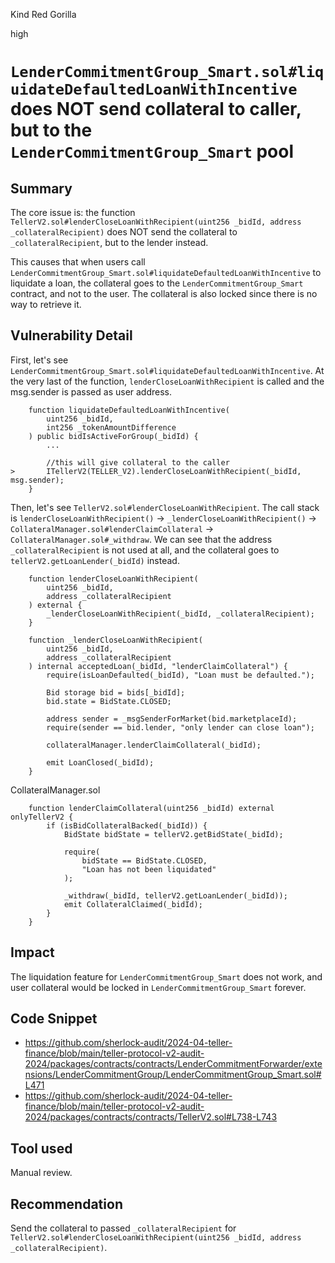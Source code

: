 Kind Red Gorilla

high

# `LenderCommitmentGroup_Smart.sol#liquidateDefaultedLoanWithIncentive` does NOT send collateral to caller, but to the `LenderCommitmentGroup_Smart` pool

## Summary

The core issue is: the function `TellerV2.sol#lenderCloseLoanWithRecipient(uint256 _bidId, address _collateralRecipient)` does NOT send the collateral to `_collateralRecipient`, but to the lender instead.

This causes that when users call `LenderCommitmentGroup_Smart.sol#liquidateDefaultedLoanWithIncentive` to liquidate a loan, the collateral goes to the `LenderCommitmentGroup_Smart` contract, and not to the user. The collateral is also locked since there is no way to retrieve it.

## Vulnerability Detail

First, let's see `LenderCommitmentGroup_Smart.sol#liquidateDefaultedLoanWithIncentive`. At the very last of the function, `lenderCloseLoanWithRecipient` is called and the msg.sender is passed as user address.

```solidity
    function liquidateDefaultedLoanWithIncentive(
        uint256 _bidId,
        int256 _tokenAmountDifference
    ) public bidIsActiveForGroup(_bidId) {
    	...

        //this will give collateral to the caller
>       ITellerV2(TELLER_V2).lenderCloseLoanWithRecipient(_bidId, msg.sender);
    }
```

Then, let's see `TellerV2.sol#lenderCloseLoanWithRecipient`. The call stack is `lenderCloseLoanWithRecipient()` -> `_lenderCloseLoanWithRecipient()` -> `CollateralManager.sol#lenderClaimCollateral` -> `CollateralManager.sol#_withdraw`. We can see that the address `_collateralRecipient` is not used at all, and the collateral goes to `tellerV2.getLoanLender(_bidId)` instead.

```solidity
    function lenderCloseLoanWithRecipient(
        uint256 _bidId,
        address _collateralRecipient
    ) external {
        _lenderCloseLoanWithRecipient(_bidId, _collateralRecipient);
    }

    function _lenderCloseLoanWithRecipient(
        uint256 _bidId,
        address _collateralRecipient
    ) internal acceptedLoan(_bidId, "lenderClaimCollateral") {
        require(isLoanDefaulted(_bidId), "Loan must be defaulted.");

        Bid storage bid = bids[_bidId];
        bid.state = BidState.CLOSED;

        address sender = _msgSenderForMarket(bid.marketplaceId);
        require(sender == bid.lender, "only lender can close loan");

        collateralManager.lenderClaimCollateral(_bidId);

        emit LoanClosed(_bidId);
    }
```

CollateralManager.sol
```solidity
    function lenderClaimCollateral(uint256 _bidId) external onlyTellerV2 {
        if (isBidCollateralBacked(_bidId)) {
            BidState bidState = tellerV2.getBidState(_bidId);

            require(
                bidState == BidState.CLOSED,
                "Loan has not been liquidated"
            );

            _withdraw(_bidId, tellerV2.getLoanLender(_bidId));
            emit CollateralClaimed(_bidId);
        }
    }
```

## Impact

The liquidation feature for `LenderCommitmentGroup_Smart` does not work, and user collateral would be locked in `LenderCommitmentGroup_Smart` forever.

## Code Snippet

- https://github.com/sherlock-audit/2024-04-teller-finance/blob/main/teller-protocol-v2-audit-2024/packages/contracts/contracts/LenderCommitmentForwarder/extensions/LenderCommitmentGroup/LenderCommitmentGroup_Smart.sol#L471
- https://github.com/sherlock-audit/2024-04-teller-finance/blob/main/teller-protocol-v2-audit-2024/packages/contracts/contracts/TellerV2.sol#L738-L743

## Tool used

Manual review.

## Recommendation

Send the collateral to passed `_collateralRecipient` for `TellerV2.sol#lenderCloseLoanWithRecipient(uint256 _bidId, address _collateralRecipient)`.
